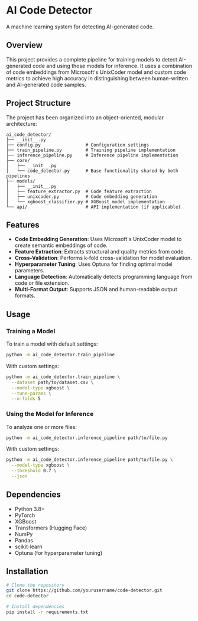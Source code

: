 # AI Code Detector

A machine learning system for detecting AI-generated code.

## Overview

This project provides a complete pipeline for training models to detect AI-generated code and using those models for inference. It uses a combination of code embeddings from Microsoft's UnixCoder model and custom code metrics to achieve high accuracy in distinguishing between human-written and AI-generated code samples.

## Project Structure

The project has been organized into an object-oriented, modular architecture:

```
ai_code_detector/
├── __init__.py
├── config.py                 # Configuration settings
├── train_pipeline.py         # Training pipeline implementation
├── inference_pipeline.py     # Inference pipeline implementation
├── core/
│   ├── __init__.py
│   └── code_detector.py      # Base functionality shared by both pipelines
├── models/
│   ├── __init__.py
│   ├── feature_extractor.py  # Code feature extraction
│   ├── unixcoder.py          # Code embedding generation
│   └── xgboost_classifier.py # XGBoost model implementation
└── api/                      # API implementation (if applicable)
```

## Features

- **Code Embedding Generation**: Uses Microsoft's UnixCoder model to create semantic embeddings of code.
- **Feature Extraction**: Extracts structural and quality metrics from code.
- **Cross-Validation**: Performs k-fold cross-validation for model evaluation.
- **Hyperparameter Tuning**: Uses Optuna for finding optimal model parameters.
- **Language Detection**: Automatically detects programming language from code or file extension.
- **Multi-Format Output**: Supports JSON and human-readable output formats.

## Usage

### Training a Model

To train a model with default settings:

```bash
python -m ai_code_detector.train_pipeline
```

With custom settings:

```bash
python -m ai_code_detector.train_pipeline \
  --dataset path/to/dataset.csv \
  --model-type xgboost \
  --tune-params \
  --n-folds 5
```

### Using the Model for Inference

To analyze one or more files:

```bash
python -m ai_code_detector.inference_pipeline path/to/file.py
```

With custom settings:

```bash
python -m ai_code_detector.inference_pipeline path/to/file.py \
  --model-type xgboost \
  --threshold 0.7 \
  --json
```

## Dependencies

- Python 3.8+
- PyTorch
- XGBoost
- Transformers (Hugging Face)
- NumPy
- Pandas
- scikit-learn
- Optuna (for hyperparameter tuning)

## Installation

```bash
# Clone the repository
git clone https://github.com/yourusername/code-detector.git
cd code-detector

# Install dependencies
pip install -r requirements.txt
``` 